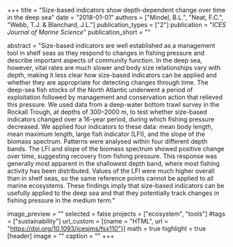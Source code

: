 +++
title = "Size-based indicators show depth-dependent change over time in the deep sea"
date = "2018-01-01"
authors = ["Mindel, B.L.", "Neat, F.C.", "Webb, T.J. & Blanchard, J.L."]
publication_types = ["2"]
publication = "_ICES Journal of Marine Science_"
publication_short = ""

abstract = "Size-based indicators are well established as a management tool in shelf seas as they respond to changes in fishing pressure and describe important aspects of community function. In the deep sea, however, vital rates are much slower and body size relationships vary with depth, making it less clear how size-based indicators can be applied and whether they are appropriate for detecting changes through time. The deep-sea fish stocks of the North Atlantic underwent a period of exploitation followed by management and conservation action that relieved this pressure. We used data from a deep-water bottom trawl survey in the Rockall Trough, at depths of 300–2000 m, to test whether size-based indicators changed over a 16-year period, during which fishing pressure decreased. We applied four indicators to these data: mean body length, mean maximum length, large fish indicator (LFI), and the slope of the biomass spectrum. Patterns were analysed within four different depth bands. The LFI and slope of the biomass spectrum showed positive change over time, suggesting recovery from fishing pressure. This response was generally most apparent in the shallowest depth band, where most fishing activity has been distributed. Values of the LFI were much higher overall than in shelf seas, so the same reference points cannot be applied to all marine ecosystems. These findings imply that size-based indicators can be usefully applied to the deep sea and that they potentially track changes in fishing pressure in the medium term."

image_preview = ""
selected = false
projects = ["ecosystem", "tools"]
#tags = ["sustainability"]
url_custom = [{name = "HTML", url = "https://doi.org/10.1093/icesjms/fsx110"}]
math = true
highlight = true
[header]
image = ""
caption = ""
+++


